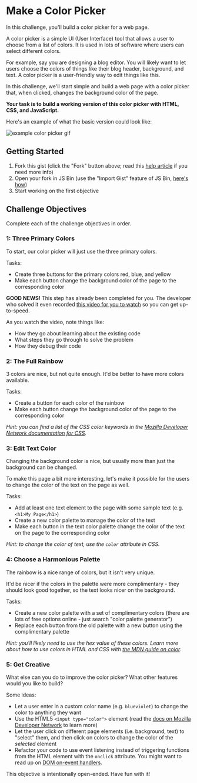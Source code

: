 # Make a Color Picker

In this challenge, you'll build a color picker for a web page.

A color picker is a simple UI (User Interface) tool that allows a user to choose from a list of colors. It is used in lots of software where users can select different colors.

For example, say you are designing a blog editor. You will likely want to let users choose the colors of things like their blog header, background, and text. A color picker is a user-friendly way to edit things like this.

In this challenge, we'll start simple and build a web page with a color picker that, when clicked, changes the background color of the page.

**Your task is to build a working version of this color picker with HTML, CSS, and JavaScript.**

Here's an example of what the basic version could look like:

![example color picker gif](http://f.cl.ly/items/3j3D143L101Z471l3Y0A/color-picker.gif)

## Getting Started

1. Fork this gist (click the "Fork" button above; read this [help article](https://help.github.com/articles/forking-and-cloning-gists/) if you need more info)
1. Open your fork in JS Bin (use the "Import Gist" feature of JS Bin, [here's how](https://jsbin.com/help/import-gists))
1. Start working on the first objective

## Challenge Objectives

Complete each of the challenge objectives in order.

### 1: Three Primary Colors

To start, our color picker will just use the three primary colors.

Tasks:

- Create three buttons for the primary colors red, blue, and yellow
- Make each button change the background color of the page to the corresponding color

**GOOD NEWS!** This step has already been completed for you. The developer who solved it even recorded [this video for you to watch](https://vimeo.com/learnersguild/color-picker-obj-1) so you can get up-to-speed.

As you watch the video, note things like:

- How they go about learning about the existing code
- What steps they go through to solve the problem
- How they debug their code

### 2: The Full Rainbow

3 colors are nice, but not quite enough. It'd be better to have more colors available.

Tasks:

- Create a button for each color of the rainbow
- Make each button change the background color of the page to the corresponding color

_Hint: you can find a list of the CSS color keywords in the [Mozilla Developer Network documentation for CSS][mdn-docs-color]._

### 3: Edit Text Color

Changing the background color is nice, but usually more than just the background can be changed.

To make this page a bit more interesting, let's make it possible for the users to change the color of the text on the page as well.

Tasks:

- Add at least one text element to the page with some sample text (e.g. `<h1>My Page</h1>`)
- Create a new color palette to manage the color of the text
- Make each button in the text color palette change the color of the text on the page to the corresponding color

_Hint: to change the color of text, use the `color` attribute in CSS._

### 4: Choose a Harmonious Palette

The rainbow is a nice range of colors, but it isn't very unique.

It'd be nicer if the colors in the palette were more complimentary - they should look good together, so the text looks nicer on the background.

Tasks:

- Create a new color palette with a set of complimentary colors (there are lots of free options online - just search "color palette generator")
- Replace each button from the old palette with a new button using the complimentary palette

_Hint: you'll likely need to use the hex value of these colors. Learn more about how to use colors in HTML and CSS with [the MDN guide on color][mdn-color-guide]._

### 5: Get Creative

What else can you do to improve the color picker? What other features would you like to build?

Some ideas:

- Let a user enter in a custom color name (e.g. `blueviolet`) to change the color to anything they want
- Use the HTML5 `<input type="color">` element (read the [docs on Mozilla Developer Network](https://developer.mozilla.org/en-US/docs/Web/HTML/Element/input/color) to learn more)
- Let the user click on different page elements (i.e. background, text) to "select" them, and then click on colors to change the color of the _selected_ element
- Refactor your code to use event listening instead of triggering functions from the HTML element with the `onclick` attribute. You might want to read up on [DOM on-event handlers](https://developer.mozilla.org/en-US/docs/Web/Guide/Events/Event_handlers).

This objective is intentionally open-ended. Have fun with it!

[mdn-color-guide]: https://developer.mozilla.org/en-US/docs/Web/Guide/CSS/Getting_started/Color
[mdn-docs-color]: https://developer.mozilla.org/en-US/docs/Web/CSS/color_value
